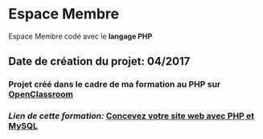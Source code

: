 # Espace Membre

Espace Membre codé avec le **langage PHP**
## Date de création du projet: 04/2017
### Projet créé dans le cadre de ma formation au PHP sur [OpenClassroom](https://openclassrooms.com)
### _Lien de cette formation:_ [Concevez votre site web avec PHP et MySQL](https://openclassrooms.com/en/courses/918836-concevez-votre-site-web-avec-php-et-mysql)
